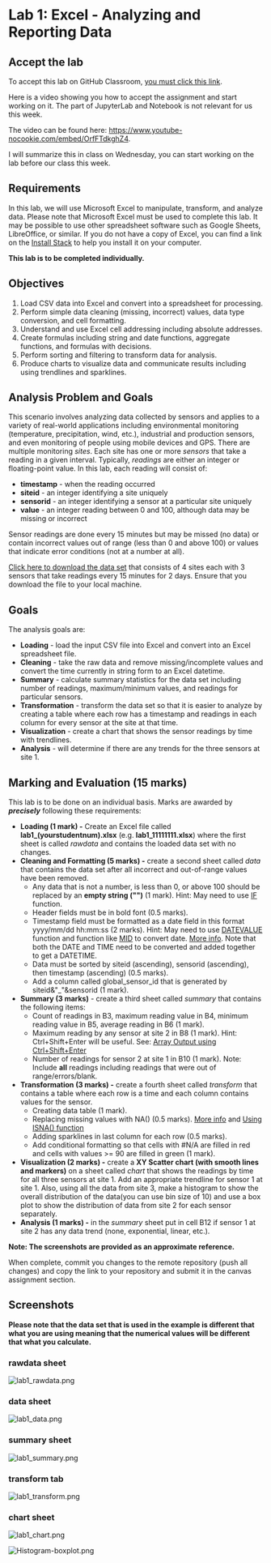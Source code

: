 Lab 1: Excel - Analyzing and Reporting Data
===========================================

## Accept the lab

To accept this lab on GitHub Classroom, [you must click this link](https://classroom.github.com/a/LT5XhYBO).

Here is a video showing you how to accept the assignment and start working on it.
The part of JupyterLab and Notebook is not relevant for us this week.

The video can be found here: https://www.youtube-nocookie.com/embed/OrfFTdkghZ4.

I will summarize this in class on Wednesday, you can start working on the lab before our class this week.

## Requirements

In this lab, we will use Microsoft Excel to manipulate, transform, and analyze data. Please note that Microsoft Excel must be used to complete this lab. It may be possible to use other spreadsheet software such as Google Sheets, LibreOffice, or similar. If you do not have a copy of Excel, you can find a link on the [Install Stack](https://firas.moosvi.com/courses/data301/notes/week02/lab.html) to help you install it on your computer.

**This lab is to be completed individually.**

## **Objectives**

1.  Load CSV data into Excel and convert into a spreadsheet for processing.
2.  Perform simple data cleaning (missing, incorrect) values, data type conversion, and cell formatting.
3.  Understand and use Excel cell addressing including absolute addresses.
4.  Create formulas including string and date functions, aggregate functions, and formulas with decisions.
5.  Perform sorting and filtering to transform data for analysis.
6.  Produce charts to visualize data and communicate results including using trendlines and sparklines.

## **Analysis Problem and Goals**

This scenario involves analyzing data collected by sensors and applies to a variety of real-world applications including environmental monitoring (temperature, precipitation, wind, etc.), industrial and production sensors, and even monitoring of people using mobile devices and GPS. There are multiple monitoring _sites_. Each site has one or more _sensors_ that take a reading in a given interval. Typically, _readings_ are either an integer or floating-point value. In this lab, each reading will consist of:

-   **timestamp** \- when the reading occurred
-   **siteid** \- an integer identifying a site uniquely
-   **sensorid** \- an integer identifying a sensor at a particular site uniquely
-   **value** \- an integer reading between 0 and 100, although data may be missing or incorrect

Sensor readings are done every 15 minutes but may be missed (no data) or contain incorrect values out of range (less than 0 and above 100) or values that indicate error conditions (not at a number at all).

[Click here to download the data set](./data.csv?canvas_download=1&canvas_qs_wrap=1 "data.csv") that consists of 4 sites each with 3 sensors that take readings every 15 minutes for 2 days. Ensure that you download the file to your local machine.

## **Goals**

The analysis goals are:

-   **Loading** \- load the input CSV file into Excel and convert into an Excel spreadsheet file.
-   **Cleaning** \- take the raw data and remove missing/incomplete values and convert the time currently in string form to an Excel datetime.
-   **Summary** \- calculate summary statistics for the data set including number of readings, maximum/minimum values, and readings for particular sensors.
-   **Transformation** \- transform the data set so that it is easier to analyze by creating a table where each row has a timestamp and readings in each column for every sensor at the site at that time.
-   **Visualization** \- create a chart that shows the sensor readings by time with trendlines.
-   **Analysis** \- will determine if there are any trends for the three sensors at site 1.

## **Marking and Evaluation (15 marks)**

This lab is to be done on an individual basis. Marks are awarded by **_precisely_** following these requirements:

-   **Loading (1 mark) -** Create an Excel file called **lab1\_(yourstudentnum).xlsx** (e.g. **lab1\_11111111.xlsx**) where the first sheet is called _rawdata_ and contains the loaded data set with no changes.
-   **Cleaning and Formatting (5 marks) -** create a second sheet called _data_ that contains the data set after all incorrect and out-of-range values have been removed.
    -   Any data that is not a number, is less than 0, or above 100 should be replaced by an **empty string ("")** (1 mark). Hint: May need to use [IF](https://support.office.com/en-us/article/IF-function-69aed7c9-4e8a-4755-a9bc-aa8bbff73be2) function.
    -   Header fields must be in bold font (0.5 marks).
    -   Timestamp field must be formatted as a date field in this format yyyy/mm/dd hh:mm:ss (2 marks). Hint: May need to use [DATEVALUE](https://support.office.com/en-us/article/DATEVALUE-function-df8b07d4-7761-4a93-bc33-b7471bbff252) function and function like [MID](https://support.office.com/en-us/article/MID-MIDB-functions-d5f9e25c-d7d6-472e-b568-4ecb12433028) to convert date. [More info](http://chandoo.org/wp/2010/03/23/text-to-date-convertion/). Note that both the DATE and TIME need to be converted and added together to get a DATETIME.
    -   Data must be sorted by siteid (ascending), sensorid (ascending), then timestamp (ascending) (0.5 marks).
    -   Add a column called global\_sensor\_id that is generated by siteid&"\_"&sensorid (1 mark).
-   **Summary (3 marks)** \- create a third sheet called _summary_ that contains the following items:
    -   Count of readings in B3, maximum reading value in B4, minimum reading value in B5, average reading in B6 (1 mark).
    -   Maximum reading by any sensor at site 2 in B8 (1 mark). Hint: Ctrl+Shift+Enter will be useful. See: [Array Output using Ctrl+Shift+Enter](http://superuser.com/questions/674566/when-to-use-ctrlshiftenter-and-when-to-use-enter-in-excel)
    -   Number of readings for sensor 2 at site 1 in B10 (1 mark). Note: Include **all** readings including readings that were out of range/errors/blank.
-   **Transformation (3 marks) -** create a fourth sheet called _transform_ that contains a table where each row is a time and each column contains values for the sensor.
    -   Creating data table (1 mark).
    -   Replacing missing values with NA() (0.5 marks). [More info](http://www.criticaltosuccess.com/when-data-points-are-bad-or-missing-how-do-you-create-a-usable-and-decent-looking-excel-chart/) and [Using ISNA() function](http://www.extendoffice.com/documents/excel/2487-excel-conditional-formatting-if-na.html#a1)
    -   Adding sparklines in last column for each row (0.5 marks).
    -   Add conditional formatting so that cells with #N/A are filled in red and cells with values >= 90 are filled in green (1 mark).
-   **Visualization (2 marks) -** create a **XY Scatter chart (with smooth lines and markers)** on a sheet called _chart_ that shows the readings by time for all three sensors at site 1. Add an appropriate trendline for sensor 1 at site 1. Also, using all the data from site 3, make a histogram to show the overall distribution of the data(you can use bin size of 10) and use a box plot to show the distribution of data from site 2 for each sensor separately.
-   **Analysis (1 marks) -** in the _summary_ sheet put in cell B12 if sensor 1 at site 2 has any data trend (none, exponential, linear, etc.).

**Note: The screenshots are provided as an approximate reference.**

When complete, commit you changes to the remote repository (push all changes) and copy the link to your repository and submit it in the canvas assignment section.

## Screenshots

**Please note that the data set that is used in the example is different that what you are using meaning that the numerical values will be different that what you calculate.**

### rawdata sheet

![lab1_rawdata.png](images/lab1_rawdata.png?canvas_download=1)

### data sheet

![lab1_data.png](images/lab1_data.png?canvas_download=1)

### summary sheet

![lab1_summary.png](images/lab1_summary.png?canvas_download=1)

### transform tab

![lab1_transform.png](images/lab1_transform.png?canvas_download=1)

### chart sheet

![lab1_chart.png](images/lab1_chart.png?canvas_download=1)

![Histogram-boxplot.png](images/Histogram-boxplot.png?canvas_download=1)